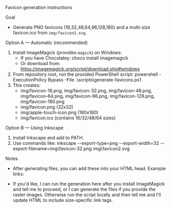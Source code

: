 Favicon generation instructions

Goal
- Generate PNG favicons (16,32,48,64,96,128,180) and a multi-size favicon.ico from `img/favicon2.svg`.

Option A — Automatic (recommended)
1. Install ImageMagick (provides `magick`) on Windows:
   - If you have Chocolatey:
     choco install imagemagick
   - Or download from: https://imagemagick.org/script/download.php#windows
2. From repository root, run the provided PowerShell script:
   powershell -ExecutionPolicy Bypass -File .\scripts\generate-favicons.ps1
3. This creates:
   - img/favicon-16.png, img/favicon-32.png, img/favicon-48.png, img/favicon-64.png, img/favicon-96.png, img/favicon-128.png, img/favicon-180.png
   - img/favicon.png (32x32)
   - img/apple-touch-icon.png (180x180)
   - img/favicon.ico (contains 16/32/48/64 sizes)

Option B — Using Inkscape
1. Install Inkscape and add to PATH.
2. Use commands like:
   inkscape --export-type=png --export-width=32 --export-filename=img\\favicon-32.png img\\favicon2.svg

Notes
- After generating files, you can add these into your HTML head. Example links:
  <link rel="icon" type="image/svg+xml" href="img/favicon2.svg">
  <link rel="icon" type="image/png" sizes="32x32" href="img/favicon-32.png">
  <link rel="apple-touch-icon" sizes="180x180" href="img/apple-touch-icon.png">
  <link rel="icon" href="img/favicon.ico" type="image/x-icon">

- If you'd like, I can run the generation here after you install ImageMagick and tell me to proceed, or I can generate the files if you provide the raster images. Otherwise run the script locally and then tell me and I'll update HTML to include size-specific link tags.
